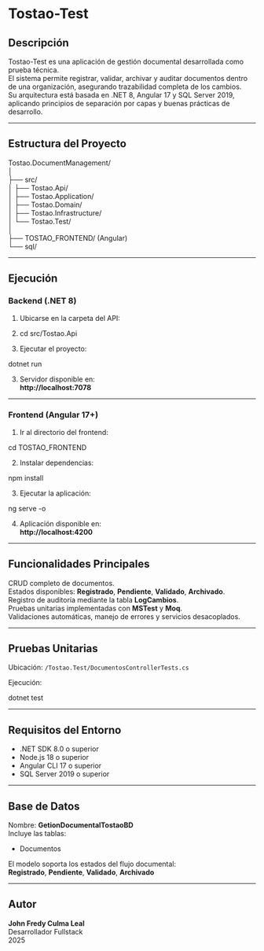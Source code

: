 #  Tostao-Test

## Descripción
Tostao-Test es una aplicación de gestión documental desarrollada como prueba técnica.  
El sistema permite registrar, validar, archivar y auditar documentos dentro de una organización, asegurando trazabilidad completa de los cambios.  
Su arquitectura está basada en .NET 8, Angular 17 y SQL Server 2019, aplicando principios de separación por capas y buenas prácticas de desarrollo.

---

## Estructura del Proyecto
Tostao.DocumentManagement/  
│  
├── src/  
│   ├── Tostao.Api/  
│   ├── Tostao.Application/  
│   ├── Tostao.Domain/  
│   ├── Tostao.Infrastructure/  
│   └── Tostao.Test/  
│  
├── TOSTAO_FRONTEND/ (Angular)  
└── sql/  

---

## Ejecución

### Backend (.NET 8)
1. Ubicarse en la carpeta del API:

2. cd src/Tostao.Api

2. Ejecutar el proyecto:


dotnet run

3. Servidor disponible en:  
**http://localhost:7078**

---

### Frontend (Angular 17+)
1. Ir al directorio del frontend:


cd TOSTAO_FRONTEND

2. Instalar dependencias:


npm install

3. Ejecutar la aplicación:


ng serve -o

4. Aplicación disponible en:  
**http://localhost:4200**

---

## Funcionalidades Principales
CRUD completo de documentos.  
Estados disponibles: **Registrado**, **Pendiente**, **Validado**, **Archivado**.  
Registro de auditoría mediante la tabla **LogCambios**.  
Pruebas unitarias implementadas con **MSTest** y **Moq**.  
Validaciones automáticas, manejo de errores y servicios desacoplados.  

---

## Pruebas Unitarias
Ubicación: `/Tostao.Test/DocumentosControllerTests.cs`

Ejecución:


dotnet test


---

## Requisitos del Entorno
- .NET SDK 8.0 o superior  
- Node.js 18 o superior  
- Angular CLI 17 o superior  
- SQL Server 2019 o superior  

---

## Base de Datos
Nombre: **GetionDocumentalTostaoBD**  
Incluye las tablas:
- Documentos  

El modelo soporta los estados del flujo documental:  
**Registrado**, **Pendiente**, **Validado**, **Archivado**  

---

## Autor
**John Fredy Culma Leal**  
Desarrollador Fullstack  
2025




